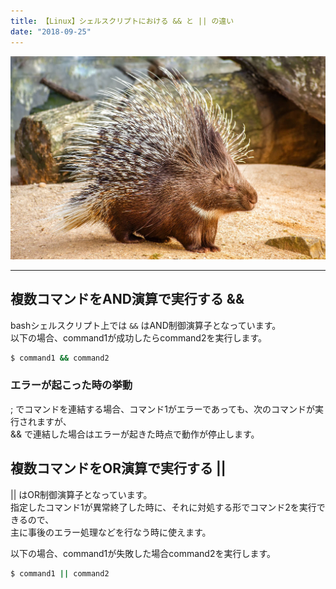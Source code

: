 ```yaml
---
title: 【Linux】シェルスクリプトにおける && と || の違い
date: "2018-09-25"
---
```


![Porcupine](./porcupine.jpg)  

---

## 複数コマンドをAND演算で実行する &&

bashシェルスクリプト上では `&&` はAND制御演算子となっています。  
以下の場合、command1が成功したらcommand2を実行します。

```sh
$ command1 && command2
```

### エラーが起こった時の挙動

; でコマンドを連結する場合、コマンド1がエラーであっても、次のコマンドが実行されますが、  
&& で連結した場合はエラーが起きた時点で動作が停止します。


## 複数コマンドをOR演算で実行する ||

||  はOR制御演算子となっています。  
指定したコマンド1が異常終了した時に、それに対処する形でコマンド2を実行できるので、  
主に事後のエラー処理などを行なう時に使えます。

以下の場合、command1が失敗した場合command2を実行します。

```sh
$ command1 || command2
```
